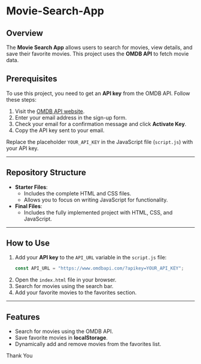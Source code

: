 # Movie-Search-App

## Overview

The **Movie Search App** allows users to search for movies, view details, and save their favorite movies. This project uses the **OMDB API** to fetch movie data.

## Prerequisites

To use this project, you need to get an **API key** from the OMDB API. Follow these steps:

1. Visit the [OMDB API website](https://www.omdbapi.com/apikey.aspx).
2. Enter your email address in the sign-up form.
3. Check your email for a confirmation message and click **Activate Key**.
4. Copy the API key sent to your email.

Replace the placeholder `YOUR_API_KEY` in the JavaScript file (`script.js`) with your API key.

---

## Repository Structure

- **Starter Files**:
  - Includes the complete HTML and CSS files.
  - Allows you to focus on writing JavaScript for functionality.
- **Final Files**:
  - Includes the fully implemented project with HTML, CSS, and JavaScript.

---

## How to Use

1. Add your **API key** to the `API_URL` variable in the `script.js` file:
   ```javascript
   const API_URL = "https://www.omdbapi.com/?apikey=YOUR_API_KEY";
   ```
2. Open the `index.html` file in your browser.
3. Search for movies using the search bar.
4. Add your favorite movies to the favorites section.

---

## Features

- Search for movies using the OMDB API.
- Save favorite movies in **localStorage**.
- Dynamically add and remove movies from the favorites list.

Thank You
